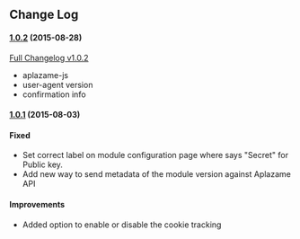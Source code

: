 ## Change Log

#### [1.0.2](https://github.com/aplazame/prestashop/tree/v1.0.1) (2015-08-28)

[Full Changelog v1.0.2](https://github.com/aplazame/prestashop/compare/v1.0.2...v1.0.1)

* aplazame-js
* user-agent version
* confirmation info


#### [1.0.1](https://github.com/aplazame/prestashop/tree/v1.0.1) (2015-08-03)

#### Fixed

* Set correct label on module configuration page where says "Secret" for Public key.
* Add new way to send metadata of the module version against Aplazame API

#### Improvements
* Added option to enable or disable the cookie tracking
